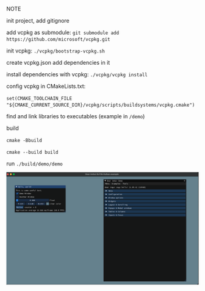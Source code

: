 NOTE

init project, add gitignore

add vcpkg as submodule:
`git submodule add https://github.com/microsoft/vcpkg.git`

init vcpkg:
`./vcpkg/bootstrap-vcpkg.sh`

create vcpkg.json add dependencies in it

install dependencies with vcpkg:
`./vcpkg/vcpkg install`

config vcpkg in CMakeLists.txt:

`set(CMAKE_TOOLCHAIN_FILE "${CMAKE_CURRENT_SOURCE_DIR}/vcpkg/scripts/buildsystems/vcpkg.cmake")`

find and link libraries to executables (example in `/demo`)

build

`cmake -Bbuild`

`cmake --build build`

run `./build/demo/demo`

![demo](./demo/demo.png)
